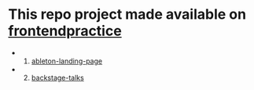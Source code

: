 # This repo project made available on [frontendpractice](https://www.frontendpractice.com/projects)

- 1. [ableton-landing-page](https://github.com/nkp1111/next-projects/tree/main/ableton-landing-page)
- 2. [backstage-talks]()
